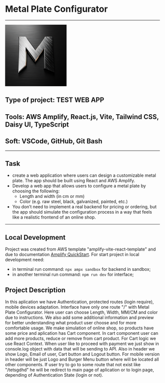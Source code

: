 # Metal Plate Configurator
---
<img src="./public/logo-metal.png" alt="logo" width="200" />

## Type of project: **TEST WEB APP**
## Tools: **AWS Amplify, React.js, Vite, Tailwind CSS, Daisy UI, TypeScript**
## Soft: **VSCode, GitHub, Git Bash**
---
## Task
 - create a web application where users can design a customizable metal plate. The app should be built using React and AWS Amplify.
 - Develop a web app that allows users to configure a metal plate by choosing the following:
     -  Length and width (in cm or mm)
     - Color (e.g. raw steel, black, galvanized, painted, etc.)
 - You don’t need to implement a real backend for pricing or ordering, but the app should simulate the configuration process in a way that feels like a realistic frontend of an online shop.

---
## Local Development 
Project was created from AWS template "amplify-vite-react-template" and due to documentation <a href="https://docs.amplify.aws/react/start/quickstart">Amplify QuickStart</a>.
For start project in local development need:
  - in terminal run command: <code>npx ampx sandbox</code> for backend in sandbox;
  - in another terminal run command: <code>npm run dev</code> for interface;

## Project Description
In this aplication we have Authentication, protected routes (login require), mobile devices adaptation. Interface have only one route "/" with Metal Plate Configurator.
Here user can choose Length, Width, MM/CM and color due to instructions. We also add some additional information and preview for better understanding what product user choose and for more comfortable usage. 
We make simulation of online shop, so products have some price and aplication has Cart component. In cart component user can add more products, reduce or remove from cart product. 
For Cart logic we use React Context. When user like to proceed with payment we just show in console.log object with data that will be sending to API. 
Also in header we show Logo, Email of user, Cart button and Logout button. For mobile version in header will be just Logo and Burger Menu button where will be located all other components.
If user try to go to some route that not exist like "/tetsgdhd" he will be redirect to main page of aplication or to login page, depending of Authentication State (login or not).
